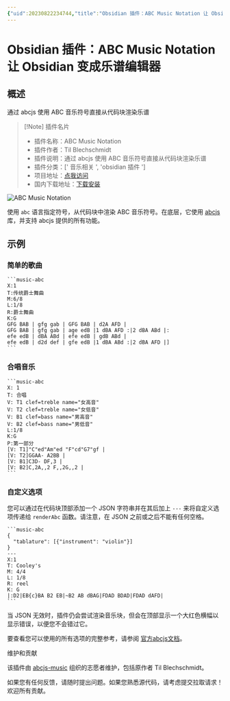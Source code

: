 ```yaml
---
{"uid":20230822234744,"title":"Obsidian 插件：ABC Music Notation 让 Obsidian 变成乐谱编辑器","tags":["音乐相关","Obsidian","Obsidian插件"],"description":"通过abcjs使用ABC音乐符号直接从代码块渲染乐谱","author":"OS","type":"basic","draft":false,"editable":false,"modified":20230921152358,"dg-publish":true,"permalink":"/lake-of-knowledge/10-obsidian/obsidian/music-code-blocks/","dgPassFrontmatter":true}
---
```



# Obsidian 插件：ABC Music Notation 让 Obsidian 变成乐谱编辑器

## 概述

通过 abcjs 使用 ABC 音乐符号直接从代码块渲染乐谱

> [!Note] 插件名片
> - 插件名称：ABC Music Notation
> - 插件作者：Til Blechschmidt
> - 插件说明：通过 abcjs 使用 ABC 音乐符号直接从代码块渲染乐谱
> - 插件分类：[' 音乐相关 ', 'obsidian 插件 ']
> - 项目地址：[点我访问](https://github.com/abcjs-music/obsidian-plugin-abcjs)
> - 国内下载地址：[下载安装](https://pkmer.cn/products/plugin/pluginMarket/?music-code-blocks)

![ABC Music Notation](https://cdn.pkmer.cn/covers/music-code-blocks.png!pkmer)

使用 `abc` 语言指定符号，从代码块中渲染 ABC 音乐符号。在底层，它使用 [abcjs](https://paulrosen.github.io/abcjs/) 库，并支持 abcjs 提供的所有功能。

## 示例

### 简单的歌曲

    ```music-abc
    X:1
    T:传统爵士舞曲
    M:6/8
    L:1/8
    R:爵士舞曲
    K:G
    GFG BAB | gfg gab | GFG BAB | d2A AFD |
    GFG BAB | gfg gab | age edB |1 dBA AFD :|2 dBA ABd |:
    efe edB | dBA ABd | efe edB | gdB ABd |
    efe edB | d2d def | gfe edB |1 dBA ABd :|2 dBA AFD |]
    ```

### 合唱音乐

    ```music-abc
    X: 1
    T: 合唱
    V: T1 clef=treble name="女高音"
    V: T2 clef=treble name="女低音"
    V: B1 clef=bass name="男高音"
    V: B2 clef=bass name="男低音"
    L:1/8
    K:G
    P:第一部分
    [V: T1]"C"ed"Am"ed "F"cd"G7"gf |
    [V: T2]GGAA- A2BB |
    [V: B1]C3D- DF,3 |
    [V: B2]C,2A,,2 F,,2G,,2 |
    ```

### 自定义选项

您可以通过在代码块顶部添加一个 JSON 字符串并在其后加上 `---` 来将自定义选项传递给 `renderAbc` 函数。请注意，在 JSON 之前或之后不能有任何空格。

    ```music-abc
    {
      "tablature": [{"instrument": "violin"}]
    }
    ---
    X:1
    T: Cooley's
    M: 4/4
    L: 1/8
    R: reel
    K: G
    |:D2|EB{c}BA B2 EB|~B2 AB dBAG|FDAD BDAD|FDAD dAFD|
    ```

当 JSON 无效时，插件仍会尝试渲染音乐块，但会在顶部显示一个大红色横幅以显示错误，以便您不会错过它。

要查看您可以使用的所有选项的完整参考，请参阅 [官方abcjs文档](https://paulrosen.github.io/abcjs/visual/render-abc-options.html)。

维护和贡献

该插件由 [abcjs-music](https://github.com/abcjs-music) 组织的志愿者维护，包括原作者 Til Blechschmidt。

如果您有任何反馈，请随时提出问题。如果您熟悉源代码，请考虑提交拉取请求！欢迎所有贡献。
